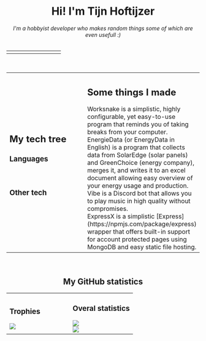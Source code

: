 <div>
    <!-- The readme.md source is in _readme.md, readme.md contains the generated output -->
    <!-- Table layout is used due to flex not being supported in GFM -->
    <div align="center">
        <h1>Hi! I'm Tijn Hoftijzer</h1>
        <i>I'm a hobbyist developer who makes random things some of which are even usefull :)</i>
        <br />
        <br />
        <table layout>
            <tr>
                <td>
                    <div>
                        <a href="https://github.com/112batman" target="_blank"><badge name="GITHUB" logo="GitHub"></badge></a>
                    </div>
                </td>
                <td>
                    <div style="width: 10px;"></div>
                </td>
                <td>
                    <div>
                        <a href="https://112batman.github.io" target="_blank"><badge name="WEBSITE" logo="RSS"></badge></a>
                    </div>
                </td>
                <td>
                    <div style="width: 10px;"></div>
                </td>
                <td>
                    <div>
                        <badge name="112batman#6524" logo="Discord"></badge>
                    </div>
                </td>
                <td>
                    <div style="width: 10px;"></div>
                </td>
                <td>
                    <div>
                        <a href="https://open.spotify.com/user/bbkynae4bptyh6n5orsvf3aw0?si=de91cca74c214f79" target="_blank"><badge name="SPOTIFY" logo="Spotify"></badge></a>
                    </div>
                </td>
            </tr>
        </table>
    </div>
    <br />
    <div>
        <table layout>
            <tr>
                <td style="width: 50%;">
                    <div>
                        <h2>My tech tree</h2>
                        <h3>Languages</h3>
                        <tech name="JAVASCRIPT" logo="JavaScript" level="5"></tech>
                        <tech name="HTML" logo="HTML5" level="5"></tech>
                        <tech name="TYPESCRIPT" logo="TypeScript" level="4"></tech>
                        <tech name="PUG" logo="Pug" level="4"></tech>
                        <tech name="CSS" logo="CSS3" level="4"></tech>
                        <tech name="JAVA" logo="Java" level="4"></tech>
                        <tech name="C#" logo="CSharp" level="3"></tech>
                        <tech name="C" logo="C" level="2"></tech>
                        <br />
                        <h3>Other tech</h3>
                        <tech name="SNOWPACK" logo="!Snowpack" level="5"></tech>
                        <tech name="DOCKER" logo="Docker" level="4"></tech>
                        <tech name="MONGODB" logo="MongoDB" level="4"></tech>
                        <tech name="WEBPACK" logo="Webpack" level="4"></tech>
                        <tech name="REACT" logo="React" level="3"></tech>
                        <tech name="ROLLUP" logo="rollup.js" level="3"></tech>
                    </div>
                </td>
                <td style="width: 50%;">
                    <div>
                        <h2>Some things I made</h2>
                        <project title="Worksnake" link="https://worksnake.js.org">
                            Worksnake is a simplistic, highly configurable, yet easy-to-use program that reminds you of taking breaks from your computer.
                        </project>
                        <br />
                        <project title="EnergieData (Dutch)" link="https://github.com/112batman/EnergieData">
                            EnergieData (or EnergyData in English) is a program that collects data from SolarEdge (solar panels) and GreenChoice (energy company), merges it, and writes it to an excel document allowing easy overview of your energy usage and production.
                        </project>
                        <br />
                        <project title="Vibe" link="https://github.com/VibeDiscordBot/Vibe">
                            Vibe is a Discord bot that allows you to play music in high quality without compromises.
                        </project>
                        <br />
                        <project title="ExpressX" link="https://github.com/112batman/ExpressX">
                            ExpressX is a simplistic [Express](https://npmjs.com/package/express) wrapper that offers built-in support for account protected pages using MongoDB and easy static file hosting.
                        </project>
                    </div>
                </td>
            </tr>
        </table>
    </div>
    <br />
    <div align="center">
        <h2>My GitHub statistics</h2>
    </div>
    <table layout>
        <tr>
            <td style="width: 50%;">
                <div>
                    <h3>Trophies</h3>
                    <img src="https://github-profile-trophy.vercel.app/?username=112batman&theme=radical&title=PullRequest,Commit,Issues&column=2&no-frame=true" />
                </div>
            </td>
            <td style="width: 50%;">
                <div>
                    <h3>Overal statistics</h3>
                    <img src="https://github-readme-stats.vercel.app/api?username=112batman&show_icons=true&theme=radical&count_private=true">
                    <br />
                    <img src="https://github-readme-stats.vercel.app/api/top-langs/?username=112batman&layout=compact&theme=radical">
                </div>
            </td>
        </tr>
    </table>
</div>